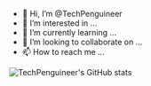 - 👋 Hi, I’m @TechPenguineer
- 👀 I’m interested in ...
- 🌱 I’m currently learning ...
- 💞️ I’m looking to collaborate on ...
- 📫 How to reach me ...

<!---
TechPenguineer/TechPenguineer is a ✨ special ✨ repository because its `README.md` (this file) appears on your GitHub profile.
You can click the Preview link to take a look at your changes.
--->
![TechPenguineer's GitHub stats](https://github-readme-stats.vercel.app/api?username=TechPenguineer&show_icons=true)

